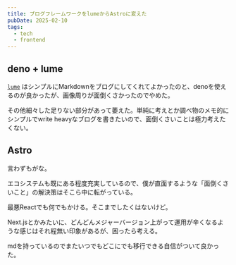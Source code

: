 ```yaml
---
title: ブログフレームワークをlumeからAstroに変えた
pubDate: 2025-02-10
tags:
  - tech
  - frontend
---
```


## deno + lume

[`lume`](https://lume.land/) はシンプルにMarkdownをブログにしてくれてよかったのと、denoを使えるのが良かったが、画像周りが面倒くさかったのでやめた。

その他細々した足りない部分があって萎えた。単純に考えとか調べ物のメモ的にシンプルでwrite heavyなブログを書きたいので、面倒くさいことは極力考えたくない。

## Astro

言わずもがな。

エコシステムも既にある程度充実しているので、僕が直面するような「面倒くさいこと」の解決策はそこら中に転がっている。

最悪Reactでも何でもかける。そこまでしたくはないけど。

Next.jsとかみたいに、どんどんメジャーバージョン上がって運用が辛くなるような感じはそれ程無い印象があるが、困ったら考える。

mdを持っているのでまたいつでもどこにでも移行できる自信がついて良かった。
